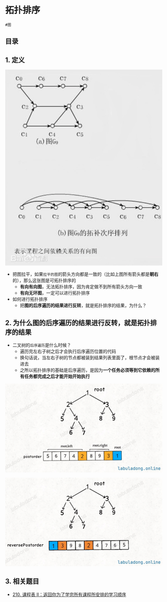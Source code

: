 
# 拓扑排序

`#图` 


## 目录
<!-- toc -->
 ## 1. 定义 

![图片&文件](./files/20250117-1.png)

- 把图拉平，如果`拉平的图`的箭头方向都是一致的（比如上图所有箭头都是**朝右**的），那么这张图是可拓扑排序的
	- **有向有向图**，无法拓扑排序，因为肯定做不到所有箭头方向一致
	- **有向无环图**，一定可以进行拓扑排序
- 如何进行拓扑排序
	- 把**图的后序遍历的结果进行反转**，就是拓扑排序的结果，为什么？

## 2. 为什么图的后序遍历的结果进行反转，就是拓扑排序的结果

- 二叉树的`后序遍历`是什么时候？
	- 遍历完左右子树之后才会执行后序遍历位置的代码
	- 换句话说，当左右子树的节点都被装到结果列表里面了，根节点才会被装进去
	- 之所以拓扑排序的基础是后序遍历，是因为**一个任务必须等到它依赖的所有任务都完成之后才能开始开始执行**


![图片&文件](./files/20250117-2.png)

![图片&文件](./files/20250117-3.png)

## 3. 相关题目

- [210. 课程表 II：返回你为了学完所有课程所安排的学习顺序](/post/YMSkPiXw.html)
